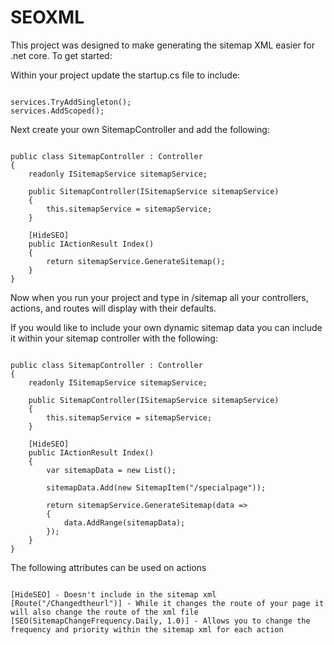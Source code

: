 # SEOXML

This project was designed to make generating the sitemap XML easier for .net core. To get started:

Within your project update the startup.cs file to include:
<pre><code>
services.TryAddSingleton<IHttpContextAccessor, HttpContextAccessor>();
services.AddScoped<ISitemapService, SitemapService>();
</code></pre>

Next create your own SitemapController and add the following:

<pre><code>
public class SitemapController : Controller
{
    readonly ISitemapService sitemapService;

    public SitemapController(ISitemapService sitemapService)
    {
        this.sitemapService = sitemapService;
    }

    [HideSEO]
    public IActionResult Index()
    {
        return sitemapService.GenerateSitemap();
    }
}
</code></pre>

Now when you run your project and type in /sitemap all your controllers, actions, and routes will display with their defaults. 

If you would like to include your own dynamic sitemap data you can include it within your sitemap controller with the following:



<pre><code>
public class SitemapController : Controller
{
    readonly ISitemapService sitemapService;

    public SitemapController(ISitemapService sitemapService)
    {
        this.sitemapService = sitemapService;
    }

    [HideSEO]
    public IActionResult Index()
    {
        var sitemapData = new List<SitemapItem>();

        sitemapData.Add(new SitemapItem("/specialpage"));

        return sitemapService.GenerateSitemap(data =>
        {
            data.AddRange(sitemapData);
        });
    }
}
</code></pre>


The following attributes can be used on actions 
<pre><code>
[HideSEO] - Doesn't include in the sitemap xml
[Route("/Changedtheurl")] - While it changes the route of your page it will also change the route of the xml file
[SEO(SitemapChangeFrequency.Daily, 1.0)] - Allows you to change the frequency and priority within the sitemap xml for each action
</code></pre>


